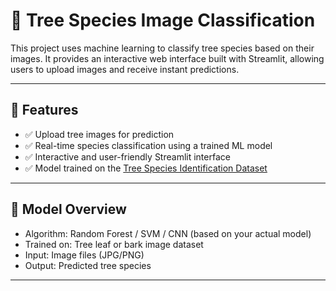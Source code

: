
# 🌳 Tree Species Image Classification

This project uses machine learning to classify tree species based on their images. It provides an interactive web interface built with Streamlit, allowing users to upload images and receive instant predictions.

---

## 📌 Features

- ✅ Upload tree images for prediction
- ✅ Real-time species classification using a trained ML model
- ✅ Interactive and user-friendly Streamlit interface
- ✅ Model trained on the [Tree Species Identification Dataset](https://www.kaggle.com/datasets/viditgandhi/tree-species-identification-dataset)

---

## 🧠 Model Overview

- Algorithm: Random Forest / SVM / CNN (based on your actual model)
- Trained on: Tree leaf or bark image dataset
- Input: Image files (JPG/PNG)
- Output: Predicted tree species

---


